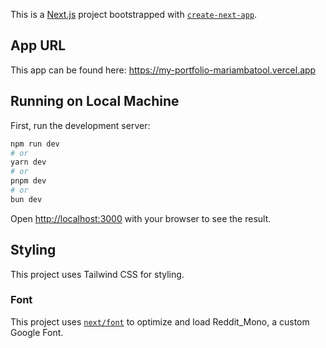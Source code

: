 This is a [Next.js](https://nextjs.org/) project bootstrapped with [`create-next-app`](https://github.com/vercel/next.js/tree/canary/packages/create-next-app). 

## App URL
This app can be found here: https://my-portfolio-mariambatool.vercel.app

## Running on Local Machine
First, run the development server:

```bash
npm run dev
# or
yarn dev
# or
pnpm dev
# or
bun dev
```

Open [http://localhost:3000](http://localhost:3000) with your browser to see the result.

## Styling

This project uses Tailwind CSS for styling.

### Font
This project uses [`next/font`](https://nextjs.org/docs/basic-features/font-optimization) to optimize and load Reddit_Mono, a custom Google Font.

